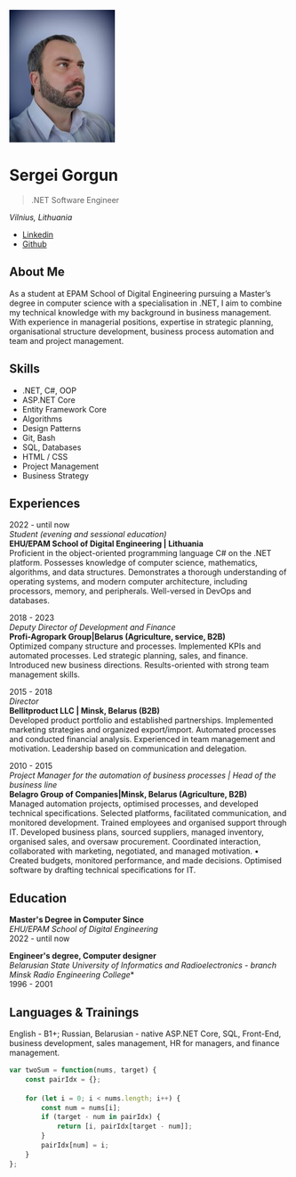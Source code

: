 ![Photo](/sg.jpg)
# Sergei Gorgun
>.NET Software Engineer

*Vilnius, Lithuania*

* [Linkedin](https://www.linkedin.com/in/sergei-gorgun/)
* [Github](https://github.com/sgorgun)

## About Me 
As a student at EPAM School of Digital Engineering pursuing a Master’s degree in computer science with a specialisation in .NET, I aim to combine my technical knowledge with my background in business management. With experience in managerial positions, expertise in strategic planning, organisational structure development, business process automation and team and project management.

## Skills

* .NET, C#, OOP  
* ASP.NET Core  
* Entity Framework Core  
* Algorithms  
* Design Patterns  
* Git, Bash  
* SQL, Databases  
* HTML / CSS  
* Project Management  
* Business Strategy  

## Experiences

2022 - until now  
*Student (evening and sessional education)*  
**EHU/EPAM School of Digital Engineering | Lithuania**  
Proficient in the object-oriented programming language C# on the .NET platform. Possesses knowledge of computer science, mathematics, algorithms, and data structures. Demonstrates a thorough understanding of operating systems, and modern computer architecture, including processors, memory, and peripherals. Well-versed in DevOps and databases.

2018 - 2023  
*Deputy Director of Development and Finance*  
**Profi-Agropark Group|Belarus (Agriculture, service, B2B)**  
Optimized company structure and processes. Implemented KPIs and automated processes. Led strategic planning, sales, and finance. Introduced new business directions. Results-oriented with strong team management skills.

2015 - 2018  
*Director*  
**Bellitproduсt LLC | Minsk, Belarus (B2B)**  
Developed product portfolio and established partnerships. Implemented marketing strategies and organized export/import. Automated processes and conducted financial analysis. Experienced in team management and motivation. Leadership based on communication and delegation.

2010 - 2015  
*Project Manager for the automation of business processes | Head of the business line*  
**Belagro Group of Companies|Minsk, Belarus (Agriculture, B2B)**  
Managed automation projects, optimised processes, and developed technical specifications. Selected platforms, facilitated communication, and monitored development. Trained employees and organised support through IT. Developed business plans, sourced suppliers, managed inventory, organised sales, and oversaw procurement. Coordinated interaction, collaborated with marketing, negotiated, and managed motivation. • Created budgets, monitored performance, and made decisions. Optimised software by drafting technical specifications for IT.

## Education

**Master's Degree in Computer Since**  
*EHU/EPAM School of Digital Engineering*  
2022 - until now

**Engineer's degree, Computer designer**  
*Belarusian State University of Informatics and Radioelectronics - branch Minsk Radio Engineering College**  
1996 - 2001

## Languages & Trainings

English - B1+; Russian, Belarusian - native
ASP.NET Core, SQL, Front-End, business development, sales management, HR for managers, and finance management.

```javascript
var twoSum = function(nums, target) {
    const pairIdx = {};

    for (let i = 0; i < nums.length; i++) {
        const num = nums[i];
        if (target - num in pairIdx) {
            return [i, pairIdx[target - num]];
        }
        pairIdx[num] = i;
    }    
};
```

